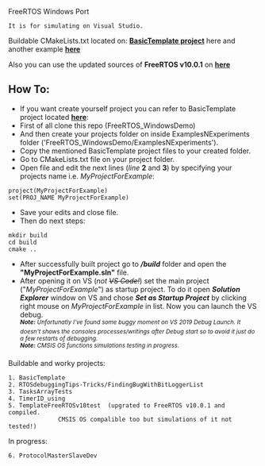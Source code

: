 

FreeRTOS Windows Port
```
It is for simulating on Visual Studio.
```
Buildable CMakeLists.txt located on:
[**BasicTemplate project**](https://github.com/MSLM-Electric/FreeRTOS_WindowsDemo/tree/master/ExamplesNExperiments/BasicTemplate) here
and another example [**here**](https://github.com/MSLM-Electric/FreeRTOS_WindowsDemo/tree/master/ExamplesNExperiments/RTOSdebuggingTips-Tricks/FindingBugWithBitLoggerList)

Also you can use the updated sources of **FreeRTOS v10.0.1** on [**here**](https://github.com/MSLM-Electric/FreeRTOS_WindowsDemo/tree/master/ExamplesNExperiments/TemplateFreeRTOSv10test)

How To:
-------

- If you want create yourself project you can refer to BasicTemplate project located 
[**here**](https://github.com/MSLM-Electric/FreeRTOS_WindowsDemo/tree/master/ExamplesNExperiments/BasicTemplate):
- First of all clone this repo (FreeRTOS_WindowsDemo)
- And then create your projects folder on inside ExamplesNExperiments folder ('FreeRTOS_WindowsDemo/ExamplesNExperiments').
- Copy the mentioned BasicTemplate project files to your created folder.
- Go to CMakeLists.txt file on your project folder.
- Open file and edit the next lines (*line* **2** and **3**) by specifying your projects name i.e. *MyProjectForExample*:
```
project(MyProjectForExample)
set(PROJ_NAME MyProjectForExample)
```
- Save your edits and close file.
- Then do next steps:
```
mkdir build
cd build
cmake ..
```
- After successfully built project go to **_/build_** folder and open the  **"MyProjectForExample.sln"** file.
- After opening it on VS (*not ~~VS Code!~~*) set the main project ("_MyProjectForExample_") as startup project. To do it open **_Solution Explorer_** window on VS and 
chose **_Set as Startup Project_** by clicking right mouse on _MyProjectForExample_ in list. Now you can launch the VS debug.<br />
<sup>**_Note:_** _Unfortunatly I've found some buggy moment on VS 2019 Debug Launch. It doesn't shows the consoles processes/writings after Debug start so to avoid it just do a few restarts of debugging._</sup><br />
<sup>**_Note:_** _CMSIS OS functions simulations testing in progress._</sup><br />



Buildable and worky projects:
```
1. BasicTemplate
2. RTOSdebuggingTips-Tricks/FindingBugWithBitLoggerList
3. TasksArrayTests
4. TimerID_using
5. TemplateFreeRTOSv10test  (upgrated to FreeRTOS v10.0.1 and compiled. 
              CMSIS OS compalible too but simulations of it not tested!)
```


In progress:
```
6. ProtocolMasterSlaveDev
```